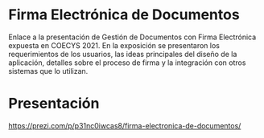 # Firma Electrónica de Documentos
Enlace a la presentación de Gestión de Documentos con Firma Electrónica expuesta en COECYS 2021.
En la exposición se presentaron los requerimientos de los usuarios, las ideas principales del
diseño de la aplicación, detalles sobre el proceso de firma y la integración con otros sistemas
que lo utilizan.

# Presentación
https://prezi.com/p/p31nc0iwcas8/firma-electronica-de-documentos/
